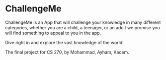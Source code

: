 # ChallengeMe

ChallengeMe is an App that will challenge your knowledge in many different categories, whether you are a child, a teenager, or an adult we promise you will find something to appeal to you in the app.

Dive right in and explore the vast knowledge of the world!

The final project for CS 270, by Mohammad, Ayham, Kacem.
<!-- Mohammad merge test -->